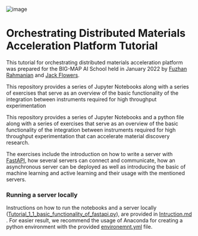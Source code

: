 ![image](https://user-images.githubusercontent.com/52014627/150848532-ab66cbd6-ae37-47c3-999a-6c47a905d057.png)

# Orchestrating Distributed Materials Acceleration Platform Tutorial

This tutorial for orchestrating distributed materials acceleration platform was prepared for the BIG-MAP AI School held in January 2022 by [Fuzhan Rahmanian](https://github.com/fuzhanrahmanian) and [Jack Flowers](jack.flowers@kit.edu).

This repository provides a series of Jupyter Notebooks along with a series of exercises that serve as an overview of the basic functionality of the integration between instruments required for high throughput experimentation

This repository provides a series of Jupyter Notebooks and a python file along with a series of exercises that serve as an overview of the basic functionality of the integration between instruments required for high throughput experimentation that can accelerate material discovery research.

The exercises include the introduction on how to write a server with [FastAPI](https://github.com/tiangolo/fastapi), how several servers can connect and communicate, how an asynchronous server can be deployed as well as introducing the basic of machine learning and active learning and their usage with the mentioned servers.

### Running a server locally

Instructions on how to run the notebooks and a server locally ([Tutorial_1_1_basic_functionality_of_fastapi.py](/tutorial/Tutorial_1_1_basic_functionality_of_fastapi.py)), are provided in [Intruction.md](/Instruction.md) . For easier result, we recommend the usage of Anaconda for creating a python environment with the provided [environemnt.yml](/tutorial/environment.yml) file.
